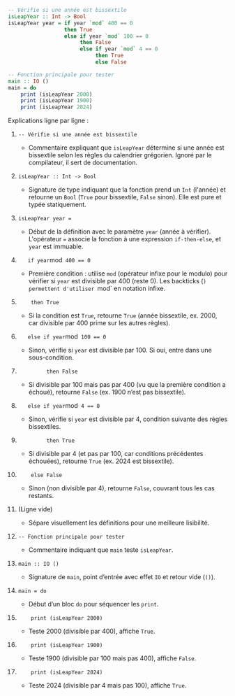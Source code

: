 ```haskell
-- Vérifie si une année est bissextile
isLeapYear :: Int -> Bool
isLeapYear year = if year `mod` 400 == 0
                  then True
                  else if year `mod` 100 == 0
                       then False
                       else if year `mod` 4 == 0
                            then True
                            else False

-- Fonction principale pour tester
main :: IO ()
main = do
    print (isLeapYear 2000)
    print (isLeapYear 1900)
    print (isLeapYear 2024)
```

Explications ligne par ligne :

1. `-- Vérifie si une année est bissextile`  
   - Commentaire expliquant que `isLeapYear` détermine si une année est bissextile selon les règles du calendrier grégorien. Ignoré par le compilateur, il sert de documentation.

2. `isLeapYear :: Int -> Bool`  
   - Signature de type indiquant que la fonction prend un `Int` (l'année) et retourne un `Bool` (`True` pour bissextile, `False` sinon). Elle est pure et typée statiquement.

3. `isLeapYear year =`  
   - Début de la définition avec le paramètre `year` (année à vérifier). L'opérateur `=` associe la fonction à une expression `if-then-else`, et `year` est immuable.

4. `    if year `mod` 400 == 0`  
   - Première condition : utilise `mod` (opérateur infixe pour le modulo) pour vérifier si `year` est divisible par 400 (reste 0). Les backticks (`) permettent d'utiliser `mod` en notation infixe.

5. `    then True`  
   - Si la condition est `True`, retourne `True` (année bissextile, ex. 2000, car divisible par 400 prime sur les autres règles).

6. `    else if year `mod` 100 == 0`  
   - Sinon, vérifie si `year` est divisible par 100. Si oui, entre dans une sous-condition.

7. `         then False`  
   - Si divisible par 100 mais pas par 400 (vu que la première condition a échoué), retourne `False` (ex. 1900 n’est pas bissextile).

8. `    else if year `mod` 4 == 0`  
   - Sinon, vérifie si `year` est divisible par 4, condition suivante des règles bissextiles.

9. `         then True`  
   - Si divisible par 4 (et pas par 100, car conditions précédentes échouées), retourne `True` (ex. 2024 est bissextile).

10. `    else False`  
    - Sinon (non divisible par 4), retourne `False`, couvrant tous les cas restants.

11. (Ligne vide)  
    - Sépare visuellement les définitions pour une meilleure lisibilité.

12. `-- Fonction principale pour tester`  
    - Commentaire indiquant que `main` teste `isLeapYear`.

13. `main :: IO ()`  
    - Signature de `main`, point d’entrée avec effet `IO` et retour vide (`()`).

14. `main = do`  
    - Début d’un bloc `do` pour séquencer les `print`.

15. `    print (isLeapYear 2000)`  
    - Teste 2000 (divisible par 400), affiche `True`.

16. `    print (isLeapYear 1900)`  
    - Teste 1900 (divisible par 100 mais pas 400), affiche `False`.

17. `    print (isLeapYear 2024)`  
    - Teste 2024 (divisible par 4 mais pas 100), affiche `True`.

